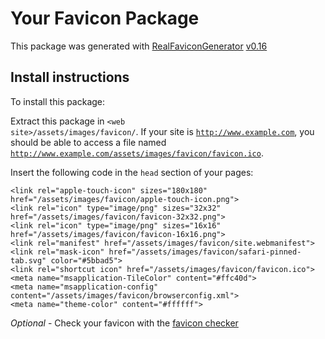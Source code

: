 # Your Favicon Package

This package was generated with [RealFaviconGenerator](https://realfavicongenerator.net/) [v0.16](https://realfavicongenerator.net/change_log#v0.16)

## Install instructions

To install this package:

Extract this package in <code>&lt;web site&gt;/assets/images/favicon/</code>. If your site is <code>http://www.example.com</code>, you should be able to access a file named <code>http://www.example.com/assets/images/favicon/favicon.ico</code>.

Insert the following code in the `head` section of your pages:

    <link rel="apple-touch-icon" sizes="180x180" href="/assets/images/favicon/apple-touch-icon.png">
    <link rel="icon" type="image/png" sizes="32x32" href="/assets/images/favicon/favicon-32x32.png">
    <link rel="icon" type="image/png" sizes="16x16" href="/assets/images/favicon/favicon-16x16.png">
    <link rel="manifest" href="/assets/images/favicon/site.webmanifest">
    <link rel="mask-icon" href="/assets/images/favicon/safari-pinned-tab.svg" color="#5bbad5">
    <link rel="shortcut icon" href="/assets/images/favicon/favicon.ico">
    <meta name="msapplication-TileColor" content="#ffc40d">
    <meta name="msapplication-config" content="/assets/images/favicon/browserconfig.xml">
    <meta name="theme-color" content="#ffffff">

*Optional* - Check your favicon with the [favicon checker](https://realfavicongenerator.net/favicon_checker)